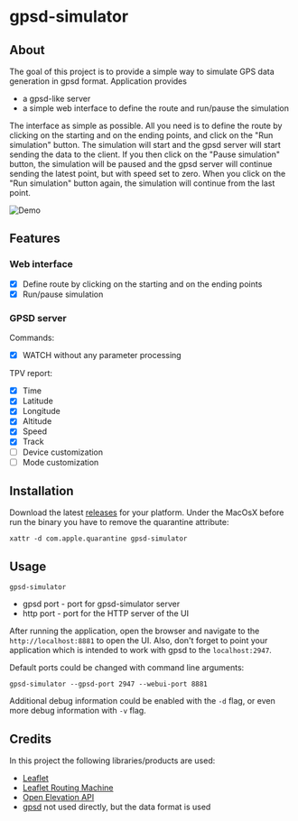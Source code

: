 # gpsd-simulator

## About

The goal of this project is to provide a simple way to simulate GPS data generation in gpsd format. 
Application provides 
- a gpsd-like server
- a simple web interface to define the route and run/pause the simulation

The interface as simple as possible. All you need is to define the route by clicking on the starting and on the ending points, 
and click on the "Run simulation" button. The simulation will start and the gpsd server will start sending the data to the client.
If you then click on the "Pause simulation" button, the simulation will be paused and the gpsd server will continue sending
the latest point, but with speed set to zero. When you click on the "Run simulation" button again, the simulation will continue
from the last point.

![Demo](docs/demo.gif)

## Features

### Web interface

- [x] Define route by clicking on the starting and on the ending points
- [x] Run/pause simulation

### GPSD server

Commands:
- [x] WATCH without any parameter processing

TPV report:
- [x] Time
- [x] Latitude
- [x] Longitude
- [x] Altitude
- [x] Speed
- [x] Track
- [ ] Device customization
- [ ] Mode customization

## Installation

Download the latest [releases](https://github.com/aokhrimenko/gpsd-simulator/releases) for your platform.
Under the MacOsX before run the binary you have to remove the quarantine attribute:
```shell
xattr -d com.apple.quarantine gpsd-simulator
```

## Usage
```shell
gpsd-simulator
```
- gpsd port - port for gpsd-simulator server
- http port - port for the HTTP server of the UI

After running the application, open the browser and navigate to the `http://localhost:8881` to open the UI.
Also, don't forget to point your application which is intended to work with gpsd to the `localhost:2947`.

Default ports could be changed with command line arguments:
```shell
gpsd-simulator --gpsd-port 2947 --webui-port 8881
```

Additional debug information could be enabled with the `-d` flag, or even more debug information with `-v` flag.

## Credits

In this project the following libraries/products are used:

- [Leaflet](https://leafletjs.com/)
- [Leaflet Routing Machine](http://www.liedman.net/leaflet-routing-machine/)
- [Open Elevation API](https://open-elevation.com/)
- [gpsd](https://gpsd.gitlab.io/gpsd/index.html) not used directly, but the data format is used

